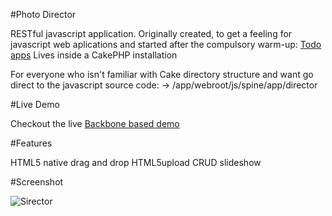 #Photo Director

RESTful javascript application.
Originally created, to get a feeling for javascript web aplications and started after the compulsory warm-up: [Todo apps](http://app.webpremiere.de)
Lives inside a CakePHP installation

For everyone who isn't familiar with Cake directory structure and want go direct to the javascript source code:
-> /app/webroot/js/spine/app/director


#Live Demo

Checkout the live [Backbone based demo](http://gap.webpremiere.de)

#Features

HTML5 native drag and drop
HTML5upload
CRUD
slideshow

#Screenshot

![Sirector](https://lh6.googleusercontent.com/-BCcP-3R-LXQ/T3uNLsNxY0I/AAAAAAAAAQk/AEV2dAxL2i8/s944/Bildschirmfoto+2012-04-04+um+01.50.01.jpg)